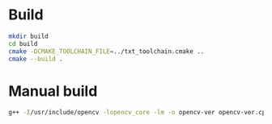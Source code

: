 # Build

```bash
mkdir build
cd build
cmake -DCMAKE_TOOLCHAIN_FILE=../txt_toolchain.cmake ..
cmake --build .
```

# Manual build
```bash
g++ -I/usr/include/opencv -lopencv_core -lm -o opencv-ver opencv-ver.cpp
```
